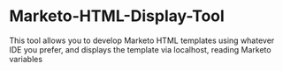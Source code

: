# Marketo-HTML-Display-Tool
This tool allows you to develop Marketo HTML templates using whatever IDE you prefer, and displays the template via localhost, reading Marketo variables
